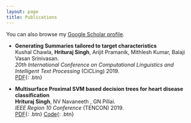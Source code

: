 ```yaml
---
layout: page
title: Publications
---
```


You can also browse my <a href="https://scholar.google.com/citations?hl=en&user=vDwiIg4AAAAJ" target="_blank">Google Scholar profile</a>.
<br />

- **Generating Summaries tailored to target characteristics**  
	Kushal Chawla, **Hrituraj Singh**, Arijit Pramanik, Mithlesh Kumar, Balaji Vasan Srinivasan.  
	*20th International Conference on Computational Linguistics and Intelligent Text Processing* (CiCLing) 2019.  
	[PDF](https://arxiv.org/pdf/1912.08492.pdf){: .btn}



- **Multisurface Proximal SVM based decision trees for heart disease classification**  
	**Hrituraj Singh**, NV Navaneeth , GN Pillai.  
	*IEEE Region 10 Conference* (TENCON) 2019.  
	[PDF](https://ieeexplore.ieee.org/stamp/stamp.jsp?tp=&arnumber=8929618){: .btn}
	[Code](https://github.com/singh-hrituraj/GBPSVM-Trees){: .btn}
<br /> 


